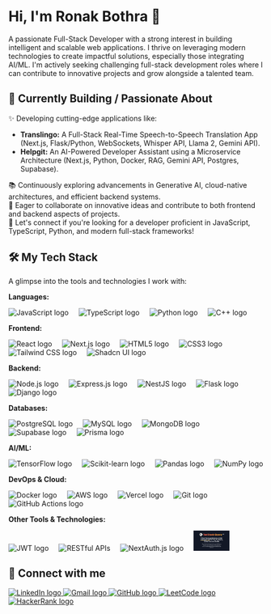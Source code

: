 <h1 align="left">Hi, I'm Ronak Bothra 👋</h1>

<p align="left">
  A passionate Full-Stack Developer with a strong interest in building intelligent and scalable web applications. I thrive on leveraging modern technologies to create impactful solutions, especially those integrating AI/ML. I'm actively seeking challenging full-stack development roles where I can contribute to innovative projects and grow alongside a talented team.
</p>

###

<h2 align="left">🚀 Currently Building / Passionate About</h2>

<p align="left">
  ✨ Developing cutting-edge applications like:
  <ul>
    <li><b>Translingo:</b> A Full-Stack Real-Time Speech-to-Speech Translation App (Next.js, Flask/Python, WebSockets, Whisper API, Llama 2, Gemini API).</li>
    <li><b>Helpgit:</b> An AI-Powered Developer Assistant using a Microservice Architecture (Next.js, Python, Docker, RAG, Gemini API, Postgres, Supabase).</li>
  </ul>
  📚 Continuously exploring advancements in Generative AI, cloud-native architectures, and efficient backend systems. <br>
  🎯 Eager to collaborate on innovative ideas and contribute to both frontend and backend aspects of projects. <br>
  💬 Let's connect if you're looking for a developer proficient in JavaScript, TypeScript, Python, and modern full-stack frameworks!
</p>

###

<h2 align="left">🛠️ My Tech Stack</h2>

<p align="left">A glimpse into the tools and technologies I work with:</p>

**Languages:**
<div align="left">
  <img src="https://cdn.jsdelivr.net/gh/devicons/devicon/icons/javascript/javascript-original.svg" height="40" alt="JavaScript logo"  />
  <img width="12" />
  <img src="https://cdn.jsdelivr.net/gh/devicons/devicon/icons/typescript/typescript-original.svg" height="40" alt="TypeScript logo"  />
  <img width="12" />
  <img src="https://cdn.jsdelivr.net/gh/devicons/devicon/icons/python/python-original.svg" height="40" alt="Python logo"  />
  <img width="12" />
  <img src="https://cdn.jsdelivr.net/gh/devicons/devicon/icons/cplusplus/cplusplus-original.svg" height="40" alt="C++ logo"  />
</div>

**Frontend:**
<div align="left">
  <img src="https://cdn.jsdelivr.net/gh/devicons/devicon/icons/react/react-original.svg" height="40" alt="React logo"  />
  <img width="12" />
  <img src="https://cdn.jsdelivr.net/gh/devicons/devicon/icons/nextjs/nextjs-original.svg" height="40" alt="Next.js logo"  />
  <img width="12" />
  <img src="https://cdn.jsdelivr.net/gh/devicons/devicon/icons/html5/html5-original.svg" height="40" alt="HTML5 logo"  />
  <img width="12" />
  <img src="https://cdn.jsdelivr.net/gh/devicons/devicon/icons/css3/css3-original.svg" height="40" alt="CSS3 logo"  />
  <img width="12" />
  <img src="https://skillicons.dev/icons?i=tailwindcss" height="40" alt="Tailwind CSS logo"  />
  <img width="12" />
  <img src="https://skillicons.dev/icons?i=shadcn" height="40" alt="Shadcn UI logo"  />
</div>

**Backend:**
<div align="left">
  <img src="https://skillicons.dev/icons?i=nodejs" height="40" alt="Node.js logo"  />
  <img width="12" />
  <img src="https://skillicons.dev/icons?i=express" height="40" alt="Express.js logo"  />
  <img width="12" />
  <img src="https://skillicons.dev/icons?i=nestjs" height="40" alt="NestJS logo"  />
  <img width="12" />
  <img src="https://skillicons.dev/icons?i=flask" height="40" alt="Flask logo"  />
  <img width="12" />
  <img src="https://cdn.jsdelivr.net/gh/devicons/devicon/icons/django/django-plain.svg" height="40" alt="Django logo"  />
</div>

**Databases:**
<div align="left">
  <img src="https://cdn.jsdelivr.net/gh/devicons/devicon/icons/postgresql/postgresql-original.svg" height="40" alt="PostgreSQL logo"  />
  <img width="12" />
  <img src="https://cdn.jsdelivr.net/gh/devicons/devicon/icons/mysql/mysql-original-wordmark.svg" height="40" alt="MySQL logo"  />
  <img width="12" />
  <img src="https://cdn.jsdelivr.net/gh/devicons/devicon/icons/mongodb/mongodb-original.svg" height="40" alt="MongoDB logo"  />
  <img width="12" />
  <img src="https://skillicons.dev/icons?i=supabase" height="40" alt="Supabase logo"  />
  <img width="12" />
  <img src="https://skillicons.dev/icons?i=prisma" height="40" alt="Prisma logo"  />
</div>

**AI/ML:**
<div align="left">
  <img src="https://cdn.jsdelivr.net/gh/devicons/devicon/icons/tensorflow/tensorflow-original.svg" height="40" alt="TensorFlow logo"  />
  <img width="12" />
  <img src="https://upload.wikimedia.org/wikipedia/commons/thumb/0/05/Scikit_learn_logo_small.svg/1200px-Scikit_learn_logo_small.svg.png" height="40" alt="Scikit-learn logo"  />
  <img width="12" />
  <img src="https://upload.wikimedia.org/wikipedia/commons/thumb/e/ed/Pandas_logo.svg/512px-Pandas_logo.svg.png" height="40" alt="Pandas logo"  />
  <img width="12" />
  <img src="https://upload.wikimedia.org/wikipedia/commons/thumb/3/31/NumPy_logo_2020.svg/512px-NumPy_logo_2020.svg.png" height="40" alt="NumPy logo"  />
</div>

**DevOps & Cloud:**
<div align="left">
  <img src="https://cdn.jsdelivr.net/gh/devicons/devicon/icons/docker/docker-original.svg" height="40" alt="Docker logo"  />
  <img width="12" />
  <img src="https://skillicons.dev/icons?i=aws" height="40" alt="AWS logo"  />
  <img width="12" />
  <img src="https://skillicons.dev/icons?i=vercel" height="40" alt="Vercel logo"  />
  <img width="12" />
  <img src="https://cdn.jsdelivr.net/gh/devicons/devicon/icons/git/git-original.svg" height="40" alt="Git logo"  />
  <img width="12" />
  <img src="https://skillicons.dev/icons?i=githubactions" height="40" alt="GitHub Actions logo"  />
</div>

**Other Tools & Technologies:**
<div align="left">
  <img src="https://img.icons8.com/color/48/json-web-token.png" height="40" alt="JWT logo"  />
  <img width="12" />
  <!-- Add a generic API icon or OAuth specific if you find one -->
  <img src="https://img.icons8.com/fluency/48/api-settings.png" height="40" alt="RESTful APIs" />
  <img width="12" />
   <!-- NextAuth has a simple N A logo usually -->
  <img src="https://next-auth.js.org/img/logo/logo-sm.png" height="40" alt="NextAuth.js logo" />
  <img width="12" />
  <!-- TanStack Query (React Query) -->
  <img src="https://raw.githubusercontent.com/TanStack/query/main/media/repo-header.png" height="40" alt="TanStack Query logo" />
</div>

###

<h2 align="left">🔗 Connect with me</h2>

<div align="left">
  <a href="YOUR_LINKEDIN_PROFILE_URL" target="_blank">
    <img src="https://raw.githubusercontent.com/maurodesouza/profile-readme-generator/master/src/assets/icons/social/linkedin/default.svg" width="52" height="40" alt="LinkedIn logo"  />
  </a>
  <a href="mailto:ronakbothraa@gmail.com" target="_blank">
    <img src="https://raw.githubusercontent.com/maurodesouza/profile-readme-generator/master/src/assets/icons/social/gmail/default.svg" width="52" height="40" alt="Gmail logo"  />
  </a>
  <a href="YOUR_GITHUB_PROFILE_URL" target="_blank">
    <img src="https://skillicons.dev/icons?i=github" width="52" height="40" alt="GitHub logo" />
  </a>
  <a href="YOUR_LEETCODE_PROFILE_URL" target="_blank">
    <img src="https://cdn.jsdelivr.net/gh/devicons/devicon/icons/leetcode/leetcode-original.svg" width="52" height="40" alt="LeetCode logo" />
  </a>
  <a href="YOUR_HACKERRANK_PROFILE_URL" target="_blank">
    <img src="https://cdn.jsdelivr.net/gh/devicons/devicon/icons/hackerrank/hackerrank-original.svg" width="52" height="40" alt="HackerRank logo" />
  </a>
  <!-- If you have a personal website/portfolio, add it here -->
  <!--
  <a href="YOUR_PORTFOLIO_URL" target="_blank">
    <img src="https://img.icons8.com/fluency/48/domain.png" width="52" height="40" alt="Portfolio/Website"/>
  </a>
  -->
</div>

###

<!--
**YourGitHubUsername/YourGitHubUsername** is a ✨ _special_ ✨ repository because its `README.md` (this file) appears on your GitHub profile.
-->
